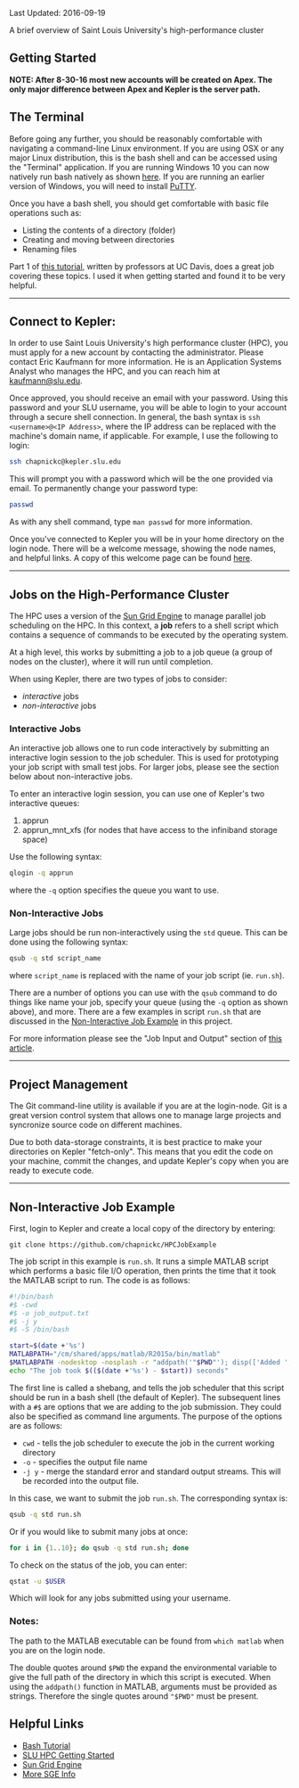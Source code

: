 Last Updated: 2016-09-19

A brief overview of Saint Louis University's high-performance cluster 

## Getting Started

**NOTE: After 8-30-16 most new accounts will be created on Apex. The only major difference between Apex and Kepler is the server path.**

##  The Terminal

Before going any further, you should be reasonably comfortable with navigating a 
command-line Linux environment.  If you are using OSX or any major Linux distribution, 
this is the bash shell and can be accessed using the "Terminal" application. 
If you are running Windows 10 you can now natively run bash natively as shown 
[here](http://www.howtogeek.com/265900/everything-you-can-do-with-windows-10s-new-bash-shell/). 
If you are running an earlier version of Windows, you will need to install [PuTTY](http://www.putty.org/). 

Once you have a bash shell, you should get comfortable with basic file operations such as:

- Listing the contents of a directory (folder)
- Creating and moving between directories
- Renaming files

Part 1 of [this tutorial](http://korflab.ucdavis.edu/Unix_and_Perl/current.html), written by professors at 
UC Davis, does a great job covering these topics. I used it when getting started and found it to be very helpful.

------------------------------------------------------------

## Connect to Kepler:

In order to use Saint Louis University's high performance cluster (HPC),
you must apply for a new account by contacting the administrator. 
Please contact Eric Kaufmann for more information. He is an 
Application Systems Analyst who manages the HPC, and you can reach 
him at [kaufmann@slu.edu](http://www.slu.edu/its/services-and-products/research-technology-group/rtg-team).

Once approved, you should receive an email with your password. Using this password 
and your SLU username, you will be able to login to your account through a secure shell
connection. In general, the bash syntax is `ssh <username>@<IP Address>`, where the 
IP address can be replaced with the machine's domain name, if applicable. 
For example, I use the following to login:

```bash
ssh chapnickc@kepler.slu.edu
```

This will prompt you with a password which will be the one provided via email. 
To permanently change your password type:

```bash
passwd
```

As with any shell command, type `man passwd` for more information.

Once you've connected to Kepler you will be in your home directory on the login node. 
There will be a welcome message, showing the node names, and helpful links.
A copy of this welcome page can be found [here](https://sites.google.com/a/slu.edu/atg/getting-started).


------------------------------------------------------------

## Jobs on the High-Performance Cluster

The HPC uses a version of the [Sun Grid Engine](https://en.wikipedia.org/wiki/Oracle_Grid_Engine) to 
manage parallel job scheduling on the HPC. In this context, a **job** refers to a shell script 
which contains a sequence of commands to be executed by the operating system.

At a high level, this works by submitting a job to a job queue (a group of nodes on the cluster), 
where it will run until completion.

When using Kepler, there are two types of jobs to consider:

- *interactive* jobs 
- *non-interactive* jobs


### Interactive Jobs

An interactive job allows one to run code interactively by submitting an interactive login session 
to the job scheduler. This is used for prototyping your job script with small test jobs. For larger 
jobs, please see the section below about non-interactive jobs.

To enter an interactive login session, you can use one of Kepler's two interactive queues:

1. apprun
2. apprun_mnt_xfs (for nodes that have access to the infiniband storage space)

Use the following syntax:

```bash
qlogin -q apprun
```

where the `-q` option specifies the queue you want to use.


### Non-Interactive Jobs

Large jobs should be run non-interactively using the `std` queue. This can be done using the following syntax:

```bash
qsub -q std script_name 
```

where `script_name` is replaced with the name of your job script (ie. `run.sh`).

There are a number of options you can use with the `qsub` command to do things like name your job, 
specify your queue (using the `-q` option as shown above), and more. There are a few examples in script `run.sh` that 
are discussed in the [Non-Interactive Job Example](#non-interactive-job-example) in this project. 

For more information please see the "Job Input and Output" section of [this article](http://genomics.princeton.edu/support/grids/sge.shtml).

------------------------------------------------------------

## Project Management

The Git command-line utility is available if you are at the login-node. Git is a great 
version control system that allows one to manage large projects and syncronize source 
code on different machines.

Due to both data-storage constraints, it is best practice to make your 
directories on Kepler "fetch-only". This means that you edit the code on your machine, 
commit the changes, and update Kepler's copy when you are ready to execute code.

------------------------------------------------------------

## Non-Interactive Job Example

First, login to Kepler and create a local copy of the directory by entering:

```
git clone https://github.com/chapnickc/HPCJobExample
```

The job script in this example is `run.sh`. It runs a simple MATLAB script which performs 
a basic file I/O operation, then prints the time that it took the MATLAB script to run. The
code is as follows:

```bash
#!/bin/bash
#$ -cwd
#$ -o job_output.txt
#$ -j y
#$ -S /bin/bash

start=$(date +'%s')
MATLABPATH="/cm/shared/apps/matlab/R2015a/bin/matlab"
$MATLABPATH -nodesktop -nosplash -r "addpath('"$PWD"'); disp(['Added ', '"$PWD"', ' to path']); run myscript.m; exit";
echo "The job took $(($(date +'%s') - $start)) seconds"
```

The first line is called a shebang, and tells the job scheduler that this script should be 
run in a bash shell (the default of Kepler). The subsequent lines with a `#$` are options that we are adding to the 
job submission. They could also be specified as command line arguments. 
The purpose of the options are as follows:

- `cwd` - tells the job scheduler to execute the job in the current working directory
- `-o` - specifies the output file name
- `-j y` - merge the standard error and standard output streams. This will be recorded into the output file.


In this case, we want to submit the job `run.sh`. The corresponding syntax is:

```bash
qsub -q std run.sh
```

Or if you would like to submit many jobs at once:

```bash
for i in {1..10}; do qsub -q std run.sh; done
```

To check on the status of the job, you can enter:

```bash
qstat -u $USER
```

Which will look for any jobs submitted using your username.


### Notes: 

The path to the MATLAB executable can be found from `which matlab` when you are on the login node. 

The double quotes around `$PWD` the expand the environmental variable to give
the full path of the directory in which this script is executed. When using the `addpath()` 
function in MATLAB, arguments must be provided as strings. Therefore the single quotes around `"$PWD"` must 
be present.



## Helpful Links

- [Bash Tutorial](http://korflab.ucdavis.edu/Unix_and_Perl/current.html)
- [SLU HPC Getting Started](https://sites.google.com/a/slu.edu/atg/getting-started?pli=1)
- [Sun Grid Engine](http://genomics.princeton.edu/support/grids/sge.shtml)
- [More SGE Info](https://hpc.oit.uci.edu/running-jobs)



